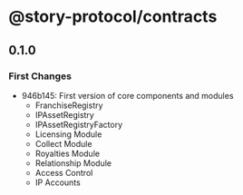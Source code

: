 # @story-protocol/contracts

## 0.1.0

### First Changes

-   946b145: First version of core components and modules
    -   FranchiseRegistry
    -   IPAssetRegistry
    -   IPAssetRegistryFactory
    -   Licensing Module
    -   Collect Module
    -   Royalties Module
    -   Relationship Module
    -   Access Control
    -   IP Accounts
